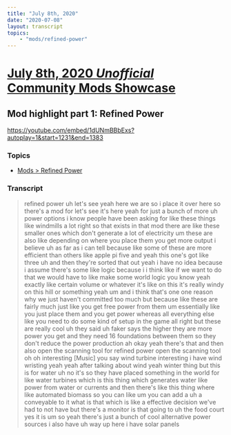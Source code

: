 ```yaml
---
title: "July 8th, 2020"
date: "2020-07-08"
layout: transcript
topics: 
    - "mods/refined-power"
---
```

# [July 8th, 2020 *Unofficial* Community Mods Showcase](../2020-07-08.md)
## Mod highlight part 1: Refined Power
https://youtube.com/embed/1dUNmBBbExs?autoplay=1&start=1231&end=1383
### Topics
* [Mods > Refined Power](../topics/mods/refined-power.md)

### Transcript

> refined power uh let's see yeah here we
> are
> so i place it over here so there's a mod
> for
> let's see it's here yeah for just a
> bunch of more
> uh power options i know people have been
> asking for like these things like
> windmills
> a lot right so that exists in that mod
> there are like these smaller ones which
> don't generate a lot of electricity um
> these are also like depending on where
> you place them you get more output i
> believe
> uh as far as i can tell because like
> some of these are more efficient than
> others like apple pi five and yeah
> this one's got like three uh and then
> they're
> sorted that out yeah i have no idea
> because i assume there's some like logic
> because i i think like if we want to do
> that we would have to like make some
> world logic you know yeah exactly like
> certain volume or whatever
> it's like on this it's really windy on
> this hill or something
> yeah um and i think that's one one
> reason
> why we just haven't committed too much
> but because like these are fairly much
> just like
> you get free power from them um
> essentially like you just place them and
> you get power
> whereas all everything else like you
> need to do some kind of setup
> in the game all right but these are
> really cool
> uh they said uh faker says the higher
> they are more power you get and they
> need 16 foundations between them so they
> don't reduce the power production ah
> okay yeah there's that and then also
> open the scanning tool for refined power
> open the scanning tool oh oh interesting
> [Music]
> you say wind turbine interesting i have
> wind wristing
> yeah yeah after talking about wind yeah
> winter thing but this is for water uh
> no it's so they have placed something in
> the world for like
> water turbines which is this thing
> which generates water like power from
> water or currents
> and then there's like this thing where
> like automated biomass so you can like
> um you can add a uh
> a conveyable to it what is that which is
> like a effective decision
> we've had to not have but there's a
> monitor is that going to uh the food
> court
> yes it is um
> so yeah there's just a bunch of cool
> alternative power sources
> i also have uh way up here i have solar
> panels
